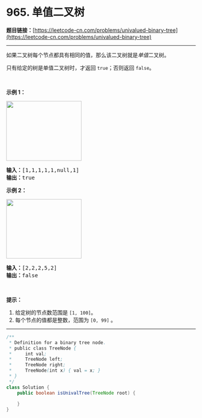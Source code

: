 # 965. 单值二叉树

**题目链接：**[https://leetcode-cn.com/problems/univalued-binary-tree](https://leetcode-cn.com/problems/univalued-binary-tree)

---

<div class="content__1Y2H">
 <div class="notranslate">
  <p>如果二叉树每个节点都具有相同的值，那么该二叉树就是<em>单值</em>二叉树。</p> 
  <p>只有给定的树是单值二叉树时，才返回&nbsp;<code>true</code>；否则返回 <code>false</code>。</p> 
  <p>&nbsp;</p> 
  <p><strong>示例 1：</strong></p> 
  <p><img style="height: 159px; width: 200px;" src="/aliyun-lc-upload/uploads/2018/12/29/screen-shot-2018-12-25-at-50104-pm.png" alt=""></p> 
  <pre class="language-text"><strong>输入：</strong>[1,1,1,1,1,null,1]
<strong>输出：</strong>true
</pre> 
  <p><strong>示例 2：</strong></p> 
  <p><img style="height: 158px; width: 200px;" src="/aliyun-lc-upload/uploads/2018/12/29/screen-shot-2018-12-25-at-50050-pm.png" alt=""></p> 
  <pre class="language-text"><strong>输入：</strong>[2,2,2,5,2]
<strong>输出：</strong>false
</pre> 
  <p>&nbsp;</p> 
  <p><strong>提示：</strong></p> 
  <ol> 
   <li>给定树的节点数范围是&nbsp;<code>[1, 100]</code>。</li> 
   <li>每个节点的值都是整数，范围为&nbsp;<code>[0, 99]</code>&nbsp;。</li> 
  </ol> 
 </div>
</div>

---

```java
/**
 * Definition for a binary tree node.
 * public class TreeNode {
 *     int val;
 *     TreeNode left;
 *     TreeNode right;
 *     TreeNode(int x) { val = x; }
 * }
 */
class Solution {
    public boolean isUnivalTree(TreeNode root) {
        
    }
}
```